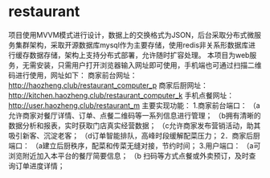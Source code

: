 # restaurant
项目使用MVVM模式进行设计，数据上的交换格式为JSON，后台采取分布式微服务集群架构，采取开源数据库mysql作为主要存储，使用redis非关系形数据库进行缓存数据存储，架构上支持分布式部署，允许随时扩容处理。
本项目为web服务，无需安装，只需用户打开浏览器输入网址即可使用，手机端也可通过扫描二维码进行使用，网址如下：
商家前台网址：http://haozheng.club/restaurant_computer_p
商家后厨网址：http://kitchen.haozheng.club/restaurant_computer_k
手机点餐网址：http://user.haozheng.club/restaurant_m
主要实现功能：
1.商家前台端口：
（a允许商家对餐厅详情、订单、点餐二维码等一系列信息进行管理；
（b拥有清晰的数据分析和报表，实时获取门店真实经营数据；
（c允许商家发布营销活动，助其吸引新客、沉淀老客；
（d订单智能排队，高峰时段缓解配菜压力；
2．商家后厨端口：
（a建立后厨秩序，配菜和传菜无缝对接，节约时间；
3.用户端口：
（a可浏览附近加入本平台的餐厅简要信息；
（b 扫码等方式点餐或外卖预订，及时查询订单进度详情；
